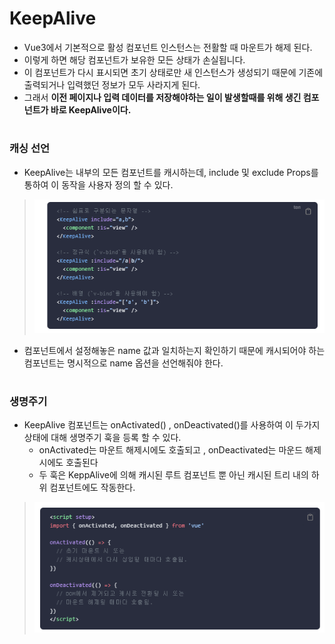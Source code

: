 # KeepAlive

- Vue3에서 기본적으로 활성 컴포넌트 인스턴스는 전활할 때 마운트가 해제 된다.
- 이렇게 하면 해당 컴포넌트가 보유한 모든 상태가 손실됩니다.
- 이 컴포넌트가 다시 표시되면 초기 상태로만 새 인스턴스가 생성되기 때문에 기존에 출력되거나 입력했던 정보가 모두 사라지게 된다.
- 그래서 **이전 페이지나 입력 데이터를 저장해야하는 일이 발생할때를 위해 생긴 컴포넌트가 바로 KeepAlive이다.**


#
#
### 캐싱 선언
- KeepAlive는 내부의 모든 컴포넌트를 캐시하는데, include 및 exclude Props를 통하여 이 동작을 사용자 정의 할 수 있다.

> ![img.png](img.png)
- 컴포넌트에서 설정해놓은 name 값과 일치하는지 확인하기 때문에 캐시되어야 하는 컴포넌트는 명시적으로 name 옵션을 선언해줘야 한다.


#
#
### 생명주기

- KeepAlive 컴포넌트는 onActivated() , onDeactivated()를 사용하여 이 두가지 상태에 대해 생명주기 훅을 등록 할 수 있다.
  - onActivated는 마운트 해제시에도 호출되고 , onDeactivated는 마운드 해제시에도 호출된다
  - 두 훅은 KeppAlive에 의해 캐시된 루트 컴포넌트 뿐 아닌 캐시된 트리 내의 하위 컴포넌트에도 작동한다.
> ![img_1.png](img_1.png)



